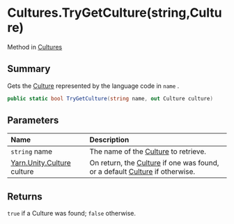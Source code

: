 # Cultures.TryGetCulture(string,Culture)

Method in [Cultures](/docs/api/csharp/yarn.unity.cultures.md)

## Summary


Gets the  [Culture](yarn.unity.culture.md)  represented by the language code in
`name` .


```csharp
public static bool TryGetCulture(string name, out Culture culture)
```

## Parameters

|Name|Description|
|:---|:---|
|`string` name|The name of the  [Culture](yarn.unity.culture.md)  to retrieve.|
|[Yarn.Unity.Culture](/docs/api/csharp/yarn.unity.culture.md) culture|On return, the  [Culture](yarn.unity.culture.md)  if one was found, or a default  [Culture](yarn.unity.culture.md)  if otherwise.|

## Returns

`true`  if a Culture was found;  `false`  otherwise.

